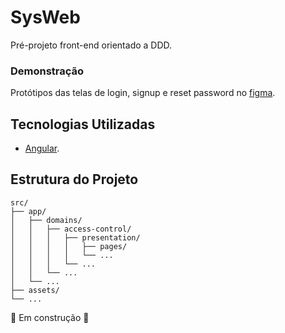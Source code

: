 # SysWeb

Pré-projeto front-end orientado a DDD.

### Demonstração

Protótipos das telas de login, signup e reset password no [figma](https://www.figma.com/proto/vmu7Z5m9AT54deAEOPCWAY/SysWeb?t=FOp4rlP6ZzPnq9Dl-1).
  
## Tecnologias Utilizadas

- [Angular](https://v19.angular.dev/overview).

## Estrutura do Projeto

```
src/
├── app/
│   ├── domains/
│   │   ├── access-control/
│   │   │   ├── presentation/
│   │   │   │   ├── pages/
│   │   │   │   └── ...
│   │   │   └── ...
│   │   └── ...
│   └── ...
├── assets/
└── ...

```

🚀 Em construção 🚧

